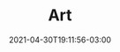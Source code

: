 ---
# Essential settings
title: "Art"
type: "banner"
date: 2021-04-30T19:11:56-03:00
translationKey: "Art"

# Scheduling
draft: false

# Organization
layout:
topics: [""]
tags: []

# Style
style: "imagetext"
size: "xl"
color: ""
textColor: ""
weight: "1"

# Custom Classes
headerClass: "gone"
titleClass: "pt-3 display-1"
summaryClass: ""
footerClass: "gone"

# Thumbnail / Featured
summary: "“I found I could say things with color and shapes that I couldn't say any other way - things I had no words for.” – Georgia O'Keeffe"
thumb: ""
alt: ""
---